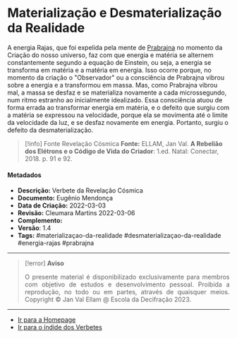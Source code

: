 # Materialização e Desmaterialização da Realidade

A energia Rajas, que foi expelida pela mente de [Prabrajna](Prabrajna.md) no momento da Criação do nosso universo, faz com que energia e matéria se alternem constantemente segundo a equação de Einstein, ou seja, a energia se transforma em matéria e a matéria em energia. Isso ocorre porque, no momento da criação o "Observador" ou a consciência de Prabrajna vibrou sobre a energia e a transformou em massa. Mas, como Prabrajna vibrou mal, a massa se desfaz e se materializa novamente a cada microssegundo, num ritmo estranho ao inicialmente idealizado. Essa consciência atuou de forma errada ao transformar energia em matéria, e o defeito que surgiu com a matéria se expressou na velocidade, porque ela se movimenta até o limite da velocidade da luz, e se desfaz novamente em energia. Portanto, surgiu o defeito da desmaterialização. 

> [!info] Fonte Revelação Cósmica
> **Fonte:** ELLAM, Jan Val. **A Rebelião dos Elétrons e o Código de Vida do Criador**: 1.ed. Natal: Conectar, 2018. p. 91 e 92. 

#### Metadados

- **Descrição:** Verbete da Revelação Cósmica
- **Documento:** Eugênio Mendonça 
- **Data de Criação:** 2022-03-03 
- **Revisão:** Cleumara Martins 2022-03-06
- **Complemento:** 
- **Versão**: 1.4 
- **Tags:** #materializaçao-da-realidade #desmaterializaçao-da-realidade #energia-rajas #prabrajna 

---
> [!error] **Aviso**
> <p align="justify">O presente material é disponibilizado exclusivamente para membros com objetivo de estudos e desenvolvimento pessoal. Proibida a reprodução, no todo ou em partes, através de quaisquer meios. Copyright © Jan Val Ellam @ Escola da Decifração 2023. </p>

---
- [Ir para a Homepage](Homepage.canvas)
- [Ir para o índide dos Verbetes](ÍNDIDE%20GERAL%20DOS%20VERBETES.canvas)
